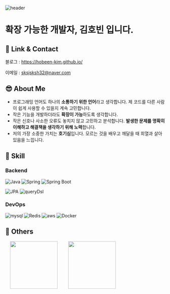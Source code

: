 ![header](https://capsule-render.vercel.app/api?type=soft&color=0:a82da8,100:86BFDE&text=hobeen's%20github!&fontColor=ffffff)

<!--
**hobeen-kim/hobeen-kim** is a ✨ _special_ ✨ repository because its `README.md` (this file) appears on your GitHub profile.

Here are some ideas to get you started:

- 🔭 I’m currently working on ...
- 🌱 I’m currently learning ...
- 👯 I’m looking to collaborate on ...
- 🤔 I’m looking for help with ...
- 💬 Ask me about ...
- 📫 How to reach me: ...
- 😄 Pronouns: ...
- ⚡ Fun fact: ...
-->

# 확장 가능한 개발자, 김호빈 입니다.

## 🚀 Link & Contact

블로그 : https://hobeen-kim.github.io/

이메일 : sksjsksh32@naver.com

## 😎 About Me

- 프로그래밍 언어도 하나의 **소통하기 위한 언어**라고 생각합니다. 제 코드를 다른 사람이 쉽게 사용할 수 있을지 계속 고민합니다.
- 작은 기능을 개발하더라도 **확장이 가능**하도록 생각합니다.
- 작은 신호나 사소한 오류도 놓치지 않고 고민하고 분석합니다. **발생한 문제를 명확히 이해하고 해결책을 생각하기 위해 노력**합니다.
- 저의 가장 소중한 가치는 **호기심**입니다. 모르는 것을 배우고 깨달을 때 희열과 살아있음을 느낍니다.

## 🔨 Skill

### Backend
![Java](https://img.shields.io/badge/Java-007396.svg?&style=for-the-badge&logo=Java&logoColor=white) ![Spring](https://img.shields.io/badge/Spring-6DB33F.svg?&style=for-the-badge&logo=Spring&logoColor=white) <img alt="Spring Boot" src ="https://img.shields.io/badge/Spring Boot-6DB33F.svg?&style=for-the-badge&logo=springboot&logoColor=white"/> 

<img alt="JPA" src ="https://img.shields.io/badge/jpa-6DB33F.svg?&style=for-the-badge&logo=jpa&logoColor=white"/> <img alt="queryDsl" src ="https://img.shields.io/badge/querydsl-4479A1.svg?&style=for-the-badge&logo=querydsl&logoColor=white"/> 


### DevOps
<img alt="mysql" src ="https://img.shields.io/badge/mysql-4479A1.svg?&style=for-the-badge&logo=mysql&logoColor=white"/> <img alt="Redis" src ="https://img.shields.io/badge/Redis-DC382D.svg?&style=for-the-badge&logo=redis&logoColor=white"/> <img alt="aws" src ="https://img.shields.io/badge/aws-FF9900?&style=for-the-badge&logo=amazonaws&logoColor=#FF9900"/> <img alt="Docker" src ="https://img.shields.io/badge/Docker-2496ED.svg?&style=for-the-badge&logo=docker&logoColor=white"/>







## 💎 Others

<img src="https://github-readme-stats.vercel.app/api?username=hobeen-kim&show_icons=true&theme=radical" height="150" style="margin: 0 15px;"> <img src="http://mazassumnida.wtf/api/v2/generate_badge?boj=sksjsksh32" height="150" style="margin: 0 15px;">
